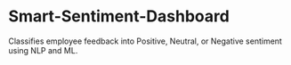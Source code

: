 # Smart-Sentiment-Dashboard
Classifies employee feedback into Positive, Neutral, or Negative sentiment using NLP and ML.
